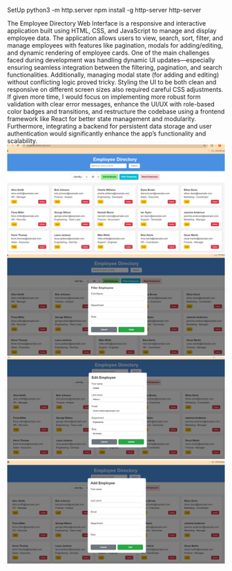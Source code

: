 SetUp 
python3 -m http.server
npm install -g http-server
http-server

The Employee Directory Web Interface is a responsive and interactive application built using HTML, CSS, and JavaScript to manage and display employee data. The application allows users to view, search, sort, filter, and manage employees with features like pagination, modals for adding/editing, and dynamic rendering of employee cards. One of the main challenges faced during development was handling dynamic UI updates—especially ensuring seamless integration between the filtering, pagination, and search functionalities. Additionally, managing modal state (for adding and editing) without conflicting logic proved tricky. Styling the UI to be both clean and responsive on different screen sizes also required careful CSS adjustments. If given more time, I would focus on implementing more robust form validation with clear error messages, enhance the UI/UX with role-based color badges and transitions, and restructure the codebase using a frontend framework like React for better state management and modularity. Furthermore, integrating a backend for persistent data storage and user authentication would significantly enhance the app’s functionality and scalability.
![alt text](image-3.png)
![alt text](image.png)
![alt text](image-1.png)
![alt text](image-2.png)